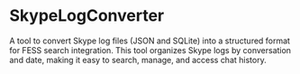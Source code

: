 # SkypeLogConverter
A tool to convert Skype log files (JSON and SQLite) into a structured format for FESS search integration. This tool organizes Skype logs by conversation and date, making it easy to search, manage, and access chat history.
